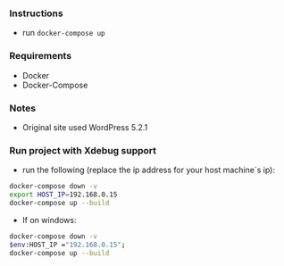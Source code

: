 ### Instructions
- run `docker-compose up`

### Requirements
- Docker
- Docker-Compose

### Notes
- Original site used WordPress 5.2.1

### Run project with Xdebug support
- run the following (replace the ip address for your host machine´s ip):
```sh
docker-compose down -v
export HOST_IP=192.168.0.15
docker-compose up --build
```

- If on windows:
```sh
docker-compose down -v
$env:HOST_IP ="192.168.0.15";
docker-compose up --build
```
